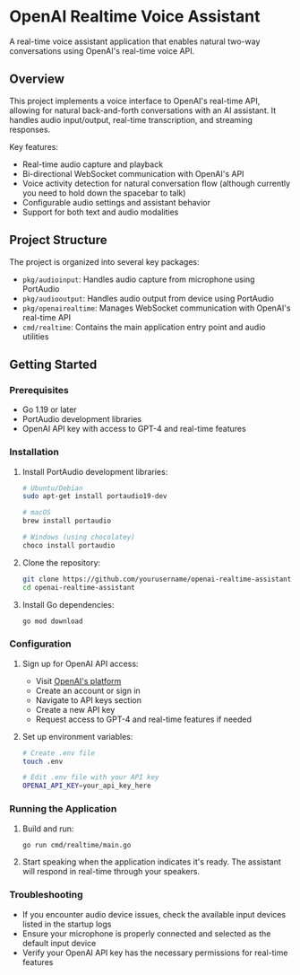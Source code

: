 # OpenAI Realtime Voice Assistant

A real-time voice assistant application that enables natural two-way conversations using OpenAI's real-time voice API.

## Overview

This project implements a voice interface to OpenAI's real-time API, allowing for natural back-and-forth conversations with an AI assistant. It handles audio input/output, real-time transcription, and streaming responses.

Key features:
- Real-time audio capture and playback
- Bi-directional WebSocket communication with OpenAI's API
- Voice activity detection for natural conversation flow (although currently you need to hold down the spacebar to talk)
- Configurable audio settings and assistant behavior
- Support for both text and audio modalities

## Project Structure

The project is organized into several key packages:

- `pkg/audioinput`: Handles audio capture from microphone using PortAudio
- `pkg/audiooutput`: Handles audio output from device using PortAudio
- `pkg/openairealtime`: Manages WebSocket communication with OpenAI's real-time API
- `cmd/realtime`: Contains the main application entry point and audio utilities

## Getting Started

### Prerequisites

- Go 1.19 or later
- PortAudio development libraries
- OpenAI API key with access to GPT-4 and real-time features

### Installation

1. Install PortAudio development libraries:
   ```bash
   # Ubuntu/Debian
   sudo apt-get install portaudio19-dev

   # macOS
   brew install portaudio

   # Windows (using chocolatey)
   choco install portaudio
   ```

2. Clone the repository:
   ```bash
   git clone https://github.com/yourusername/openai-realtime-assistant
   cd openai-realtime-assistant
   ```

3. Install Go dependencies:
   ```bash
   go mod download
   ```

### Configuration

1. Sign up for OpenAI API access:
   - Visit [OpenAI's platform](https://platform.openai.com/signup)
   - Create an account or sign in
   - Navigate to API keys section
   - Create a new API key
   - Request access to GPT-4 and real-time features if needed

2. Set up environment variables:
   ```bash
   # Create .env file
   touch .env
   
   # Edit .env file with your API key
   OPENAI_API_KEY=your_api_key_here
   ```

### Running the Application

1. Build and run:
   ```bash
   go run cmd/realtime/main.go
   ```

2. Start speaking when the application indicates it's ready. The assistant will respond in real-time through your speakers.

### Troubleshooting

- If you encounter audio device issues, check the available input devices listed in the startup logs
- Ensure your microphone is properly connected and selected as the default input device
- Verify your OpenAI API key has the necessary permissions for real-time features

